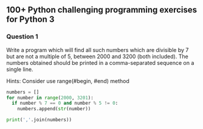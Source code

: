 ## 100+ Python challenging programming exercises for Python 3

### Question 1
Write a program which will find all such numbers which are divisible by 7 but are not a multiple of 5, between 2000 and 3200 (both included).
The numbers obtained should be printed in a comma-separated sequence on a single line.

Hints: 
Consider use range(#begin, #end) method

```python
numbers = []
for number in range(2000, 3201):
  if number % 7 == 0 and number % 5 != 0:
    numbers.append(str(number))

print(','.join(numbers))
```
